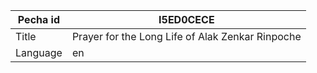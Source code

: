 |Pecha id | I5ED0CECE
| --- | --- 
|Title | Prayer for the Long Life of Alak Zenkar Rinpoche 
|Language | en